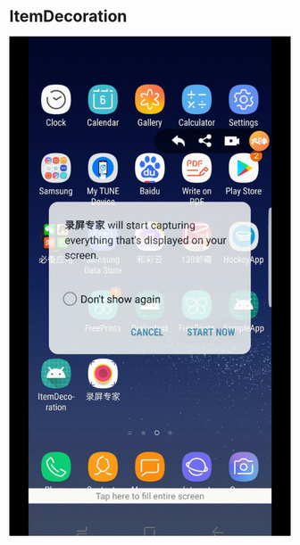 # ItemDecoration
![image](https://github.com/kaershushu/ItemDecoration/blob/9adeb16d92e3965464266dc4bc1fa7fb63a383d8/desktop.gif)
